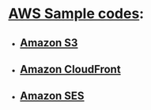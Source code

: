# [AWS Sample codes](/):

- ## [Amazon S3](/S3)

- ## [Amazon CloudFront](/CloudFront)

- ## [Amazon SES](/SES)
